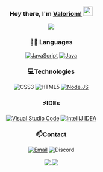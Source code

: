 <div align="center">

### Hey there, I'm [Valoriom!](https://valoriom.gg) <img src="https://media.giphy.com/media/hvRJCLFzcasrR4ia7z/giphy.gif" width="25px">
  
<p align="center">
  <img src="https://discord.c99.nl/widget/theme-4/173092194469675008.png" />
</p>

### 👨‍💻 Languages
  [![JavaScript](https://img.shields.io/badge/JavaScript-323330?style=for-the-badge&logo=javascript&logoColor=F7DF1E)](https://www.javascript.com)
  [![Java](https://img.shields.io/badge/Java-ED8B00?style=for-the-badge&logo=java&logoColor=white)](https://www.java.com)

### 💻Technologies
  ![CSS3](https://img.shields.io/badge/CSS3-1572B6?style=for-the-badge&logo=css3&logoColor=white)
  ![HTML5](https://img.shields.io/badge/HTML5-E34F26?style=for-the-badge&logo=html5&logoColor=white)
  [![Node.JS](https://img.shields.io/badge/Node.js-339933?style=for-the-badge&logo=nodedotjs&logoColor=white)](https://nodejs.org)

### ⚡IDEs
  [![Visual Studio Code](https://img.shields.io/badge/Visual_Studio_Code-0078D4?style=for-the-badge&logo=visual%20studio%20code&logoColor=white)](https://code.visualstudio.com)
  [![IntelliJ IDEA](https://img.shields.io/badge/IntelliJIDEA-000000.svg?style=for-the-badge&logo=intellij-idea&logoColor=white)](https://www.jetbrains.com/idea)
  
### 📫Contact
  [![Email](https://img.shields.io/badge/Email-valorioms@gmail.com-04619f?style=for-the-badge&logo=gmail&logoColor=white)](mailto:valorioms@gmail.com)
  ![Discord](https://img.shields.io/badge/Discord-Valoriom%235820-5865F2?style=for-the-badge&logo=discord&logoColor=white)
</br>  
  
<a href="https://valoriom.gg">
  <img align="center" src="https://github-readme-stats.vercel.app/api/top-langs/?username=ValoriomMX&title_color=ff8d00&text_color=c9cacc&icon_color=2bbc8a&bg_color=202020"/>
</a>

<a href="https://chicho.wtf">
  <img align="center" src="https://github-readme-stats.vercel.app/api?username=ValoriomMX&show_icons=true&line_height=27&count_private=true&title_color=ff8d00&text_color=c9cacc&icon_color=2bbc8a&bg_color=202020"/>
</a>
<br/>
<br/>
</div>
